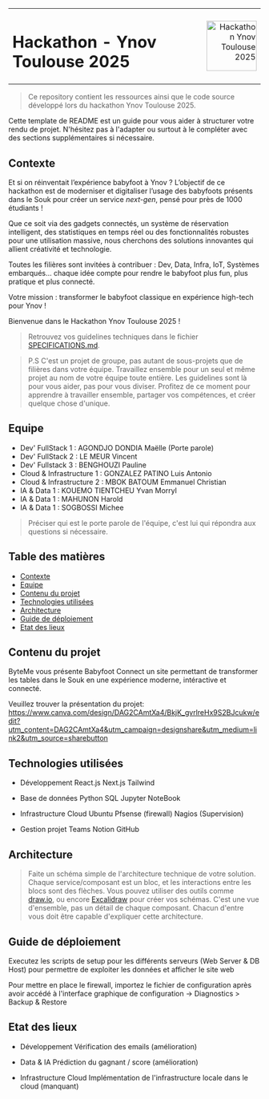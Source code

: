<table width="100%" border="0" cellspacing="0" cellpadding="0">
<tr>
<td align="left"><h1>Hackathon - Ynov Toulouse 2025</h1></td>
<td align="right"><img src="ressources/logo.png" alt="Hackathon Ynov Toulouse 2025" width="100"/></td>
</tr>
</table>

> Ce repository contient les ressources ainsi que le code source développé lors du hackathon Ynov Toulouse 2025.

Cette template de README est un guide pour vous aider à structurer votre rendu de projet. N'hésitez pas à l'adapter ou surtout à le compléter avec des sections supplémentaires si nécessaire.

## Contexte

Et si on réinventait l’expérience babyfoot à Ynov ? L’objectif de ce hackathon est de moderniser et digitaliser l’usage des babyfoots présents dans le Souk pour créer un service _next-gen_, pensé pour près de 1000 étudiants !

Que ce soit via des gadgets connectés, un système de réservation intelligent, des statistiques en temps réel ou des fonctionnalités robustes pour une utilisation massive, nous cherchons des solutions innovantes qui allient créativité et technologie.

Toutes les filières sont invitées à contribuer : Dev, Data, Infra, IoT, Systèmes embarqués… chaque idée compte pour rendre le babyfoot plus fun, plus pratique et plus connecté.

Votre mission : transformer le babyfoot classique en expérience high-tech pour Ynov !

Bienvenue dans le Hackathon Ynov Toulouse 2025 !

> Retrouvez vos guidelines techniques dans le fichier [SPECIFICATIONS.md](./SPECIFICATIONS.md).

> P.S C'est un projet de groupe, pas autant de sous-projets que de filières dans votre équipe. Travaillez ensemble pour un seul et même projet au nom de votre équipe toute entière. Les guidelines sont là pour vous aider, pas pour vous diviser. Profitez de ce moment pour apprendre à travailler ensemble, partager vos compétences, et créer quelque chose d'unique.

## Equipe

- Dev' FullStack 1 : AGONDJO DONDIA Maëlle (Porte parole)
- Dev' FullStack 2 : LE MEUR Vincent
- Dev' Fullstack 3 : BENGHOUZI Pauline
- Cloud & Infrastructure 1 : GONZALEZ PATINO Luis Antonio
- Cloud & Infrastructure 2 : MBOK BATOUM Emmanuel Christian
- IA & Data 1 : KOUEMO TIENTCHEU Yvan Morryl
- IA & Data 1 : MAHUNON Harold
- IA & Data 1 : SOGBOSSI Michee

> Préciser qui est le porte parole de l'équipe, c'est lui qui répondra aux questions si nécessaire.

## Table des matières

- [Contexte](#contexte)
- [Equipe](#equipe)
- [Contenu du projet](#contenu-du-projet)
- [Technologies utilisées](#technologies-utilisées)
- [Architecture](#architecture)
- [Guide de déploiement](#guide-de-déploiement)
- [Etat des lieux](#etat-des-lieux)

## Contenu du projet

ByteMe vous présente Babyfoot Connect un site permettant de transformer les tables dans le Souk en une expérience moderne, intéractive et connecté.

Veuillez trouver la présentation du projet: https://www.canva.com/design/DAG2CAmtXa4/BkjK_gvrlreHx9S2BJcukw/edit?utm_content=DAG2CAmtXa4&utm_campaign=designshare&utm_medium=link2&utm_source=sharebutton

## Technologies utilisées

- Développement
  React.js
  Next.js
  Tailwind
  
- Base de données
  Python
  SQL
  Jupyter NoteBook
  
- Infrastructure Cloud
  Ubuntu
  Pfsense (firewall)
  Nagios (Supervision)

- Gestion projet
  Teams
  Notion
  GitHub
  
## Architecture

> Faite un schéma simple de l'architecture technique de votre solution. Chaque service/composant est un bloc, et les interactions entre les blocs sont des flèches. Vous pouvez utiliser des outils comme [draw.io](https://app.diagrams.net/), ou encore [Excalidraw](https://excalidraw.com/) pour créer vos schémas. C'est une vue d'ensemble, pas un détail de chaque composant. Chacun d'entre vous doit être capable d'expliquer cette architecture.

## Guide de déploiement

Executez les scripts de setup pour les différents serveurs (Web Server & DB Host) pour permettre de exploiter les données et afficher le site web

Pour mettre en place le firewall, importez le fichier de configuration après avoir accédé à l'interface graphique de configuration -> Diagnostics > Backup & Restore

## Etat des lieux

- Développement
  Vérification des emails (amélioration)
  
- Data & IA
  Prédiction du gagnant / score (amélioration)
  
- Infrastructure Cloud
  Implémentation de l'infrastructure locale dans le cloud (manquant)
